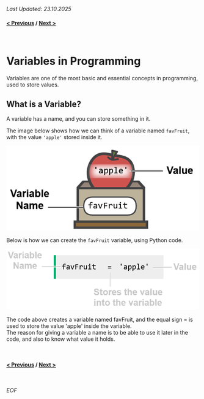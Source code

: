 *Last Updated: 23.10.2025*

#### [< Previous][previous] / [Next >][next]

[previous]: https://github.com/rento-fox/Code-Guides/tree/main/Intro%20To%20Programming/ITP%20Tutorial/ITP%2001%20Programming 'ITP 01 Programming'
[next]: h 'I'

<br>

# Variables in Programming

Variables are one of the most basic and essential concepts in programming, used to store values.

## What is a Variable?
A variable has a name, and you can store something in it.

The image below shows how we can think of a variable named `favFruit`, with the value `'apple'` stored inside it.

![alt text](images/apple_image.png)

Below is how we can create the `favFruit` variable, using Python code.

![alt text](images/creating_variable.png)

The code above creates a variable named favFruit, and the equal sign = is used to store the value 'apple' inside the variable.<br>
The reason for giving a variable a name is to be able to use it later in the code, and also to know what value it holds.

<br>

#### [< Previous][previous] / [Next >][next]

[previous]: https://github.com/rento-fox/Code-Guides/tree/main/Intro%20To%20Programming/ITP%20Tutorial/ITP%2001%20Programming 'ITP 01 Programming'
[next]: h 'I'

<br>

*EOF*
